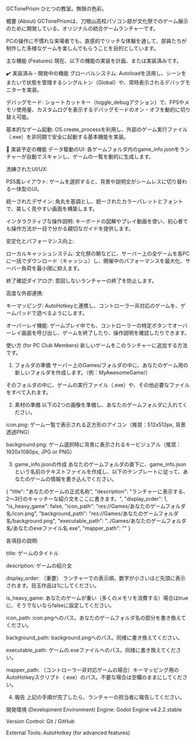 GCTonePrism
ひとつの教室。無限の色彩。

概要 (About)
GCTonePrismは、刀根山高校パソコン部が文化祭でのゲーム展示のために開発している、オリジナルの統合ゲームランチャーです。

PCの操作に不慣れな来場者でも、直感的でリッチな体験を通して、部員たちが制作した多様なゲームを楽しんでもらうことを目的としています。

主な機能 (Features)
現在、以下の機能の実装を計画、または実装済みです。

✔️ 実装済み・開発中の機能
グローバルシステム: Autoloadを活用し、シーンをまたいで状態を管理するシングルトン（Global）や、常時表示されるデバッグモニターを実装。

デバッグモード: ショートカットキー（toggle_debugアクション）で、FPSやメモリ使用量、カスタムログを表示するデバッグモードのオン・オフを動的に切り替え可能。

基本的なゲーム起動: OS.create_processを利用し、外部のゲーム実行ファイル（.exe）を非同期で安全に起動する基本機能を実装。

📅 実装予定の機能
データ駆動のUI: 各ゲームフォルダ内のgame_info.jsonをランチャーが自動でスキャンし、ゲームの一覧を動的に生成します。

洗練されたUI/UX:

PS5風レイアウト: ゲームを選択すると、背景や説明文がシームレスに切り替わる一体型のUI。

統一されたデザイン: 角丸を基調とし、統一されたカラーパレットとフォントで、美しく見やすい画面を構築します。

インタラクティブな操作説明: キーボードの図解やプレイ動画を使い、初心者でも操作方法が一目で分かる親切なガイドを提供します。

安定化とパフォーマンス向上:

ローカルキャッシュシステム: 文化祭の朝などに、サーバー上の全ゲームを各PCに一括でダウンロード（キャッシュ）し、開催中のパフォーマンスを最大化、サーバー負荷を最小限に抑えます。

終了確認ダイアログ: 意図しないランチャーの終了を防止します。

高度な外部連携:

キーマッピング: AutoHotkeyと連携し、コントローラー非対応のゲームを、ゲームパッドで遊べるようにします。

オーバーレイ機能: ゲームプレイ中でも、コントローラーの特定ボタンでオーバーレイ画面を呼び出し、ゲームを終了したり、操作説明を確認したりできます。

使い方 (for PC Club Members)
新しいゲームをこのランチャーに追加する方法です。

1. フォルダの準備
サーバー上のGames/フォルダの中に、あなたのゲーム用の新しいフォルダを作成します。（例：MyAwesomeGame/）

そのフォルダの中に、ゲームの実行ファイル（.exe）や、その他必要なファイルをすべて入れます。

2. 素材の準備
以下の2つの画像を準備し、あなたのゲームフォルダに入れてください。

icon.png: ゲーム一覧で表示される正方形のアイコン（推奨：512x512px, 背景透過PNG）

background.png: ゲーム選択時に背景に表示されるキービジュアル（推奨：1920x1080px, JPG or PNG）

3. game_info.jsonの作成
あなたのゲームフォルダの直下に、game_info.jsonという名前のテキストファイルを作成し、以下のテンプレートに従って、あなたのゲームの情報を書き込んでください。

{
  "title": "あなたのゲームの正式名称",
  "description": "ランチャーに表示する、2〜3行のキャッチーな紹介文をここに書きます。",
  "display_order": 1,
  "is_heavy_game": false,
  "icon_path": "res://Games/あなたのゲームフォルダ名/icon.png",
  "background_path": "res://Games/あなたのゲームフォルダ名/background.png",
  "executable_path": "../Games/あなたのゲームフォルダ名/あなたのexeファイル名.exe",
  "mapper_path": ""
}

各項目の説明:

title: ゲームのタイトル

description: ゲームの紹介文

display_order: （重要） ランチャーでの表示順。数字が小さいほど先頭に表示されます。目玉作品は1にしてください。

is_heavy_game: あなたのゲームが重い（多くのメモリを消費する）場合はtrueに、そうでないならfalseに設定してください。

icon_path: icon.pngへのパス。あなたのゲームフォルダ名の部分を書き換えてください。

background_path: background.pngへのパス。同様に書き換えてください。

executable_path: ゲームの.exeファイルへのパス。同様に書き換えてください。

mapper_path: （コントローラー非対応ゲームの場合）キーマッピング用のAutoHotkeyスクリプト（.exe）のパス。不要な場合は空欄のままにしてください。

4. 報告
上記の手順が完了したら、ランチャーの担当者に報告してください。

開発環境 (Development Environment)
Engine: Godot Engine v4.2.2.stable

Version Control: Git / GitHub

External Tools: AutoHotkey (for advanced features)
